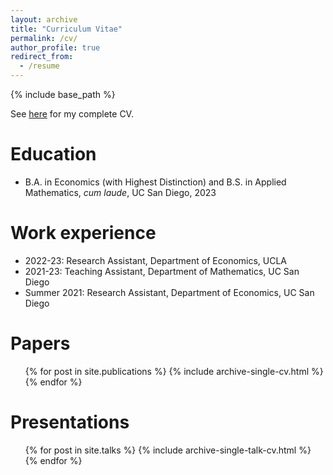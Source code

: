 ```yaml
---
layout: archive
title: "Curriculum Vitae"
permalink: /cv/
author_profile: true
redirect_from:
  - /resume
---
```


{% include base_path %}

See [here](https://sam-hsu-lin.github.io/files/Hsu_Lin_CV.pdf) for my complete CV.

Education
======
* B.A. in Economics (with Highest Distinction) and B.S. in Applied Mathematics, *cum laude*, UC San Diego, 2023

Work experience
======
* 2022-23: Research Assistant, Department of Economics, UCLA
* 2021-23: Teaching Assistant, Department of Mathematics, UC San Diego
* Summer 2021: Research Assistant, Department of Economics, UC San Diego

Papers
======
  <ul>{% for post in site.publications %}
    {% include archive-single-cv.html %}
  {% endfor %}</ul>
  
Presentations
======
  <ul>{% for post in site.talks %}
    {% include archive-single-talk-cv.html %}
  {% endfor %}</ul>
  
<!-- Teaching
======
  <ul>{% for post in site.teaching %}
    {% include archive-single-cv.html %}
  {% endfor %}</ul> -->
  
<!-- Service and leadership
======
* Currently signed in to 43 different slack teams -->
